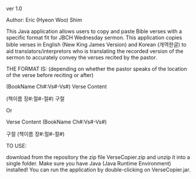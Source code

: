 ver 1.0

Author: Eric (Hyeon Woo) Shim


This Java application allows users to copy and paste Bible verses with a specific format fit for JBCH Wednesday sermon.
This application copies bible verses in English (New King James Version) and Korean (개역한글) to aid translators/interpretors who is translating the recorded version of the sermon to accurately convey the verses recited by the pastor.

THE FORMAT IS: (depending on whether the pastor speaks of the location of the verse before reciting or after)

(BookName Ch#:Vs#-Vs#) Verse Content

(책이름 장#:절#-절#) 구절


Or


Verse Content (BookName Ch#:Vs#-Vs#)

구절 (책이름 장#:절#-절#)


TO USE:

download from the repository the zip file VerseCopier.zip and unzip it into a single folder. Make sure you have Java (Java Runtime Environment) installed! You can run the application by double-clicking on VerseCopier.jar.
